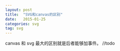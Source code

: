 ```yaml
---
layout: post
title:  "SVG和canvas的区别"
date:   2015-01-25
categories: svg
tag: svg
---
```


canvas 和 svg 最大的区别就是后者能够加事件。
//todo